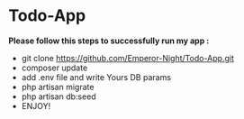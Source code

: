 # Todo-App

**Please follow this steps to successfully run my app :**

- git clone https://github.com/Emperor-Night/Todo-App.git
- composer update
- add .env file and write Yours DB params
- php artisan migrate
- php artisan db:seed
- ENJOY!
